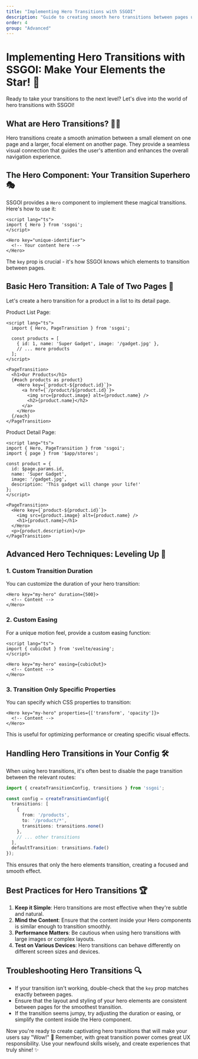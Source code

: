 ```yaml
---
title: "Implementing Hero Transitions with SSGOI"
description: "Guide to creating smooth hero transitions between pages using SSGOI"
order: 4
group: "Advanced"
---
```


# Implementing Hero Transitions with SSGOI: Make Your Elements the Star! 🌟

Ready to take your transitions to the next level? Let's dive into the world of hero transitions with SSGOI!

## What are Hero Transitions? 🦸‍♂️

Hero transitions create a smooth animation between a small element on one page and a larger, focal element on another page. They provide a seamless visual connection that guides the user's attention and enhances the overall navigation experience.

## The Hero Component: Your Transition Superhero 🎭

SSGOI provides a `Hero` component to implement these magical transitions. Here's how to use it:

```svelte
<script lang="ts">
import { Hero } from 'ssgoi';
</script>

<Hero key="unique-identifier">
  <!-- Your content here -->
</Hero>
```

The `key` prop is crucial - it's how SSGOI knows which elements to transition between pages.

## Basic Hero Transition: A Tale of Two Pages 📘

Let's create a hero transition for a product in a list to its detail page.

Product List Page:
```svelte
<script lang="ts">
  import { Hero, PageTransition } from 'ssgoi';

  const products = [
    { id: 1, name: 'Super Gadget', image: '/gadget.jpg' },
    // ... more products
  ];
</script>

<PageTransition>
  <h1>Our Products</h1>
  {#each products as product}
    <Hero key={`product-${product.id}`}>
      <a href={`/product/${product.id}`}>
        <img src={product.image} alt={product.name} />
        <h2>{product.name}</h2>
      </a>
    </Hero>
  {/each}
</PageTransition>
```

Product Detail Page:
```svelte
<script lang="ts">
import { Hero, PageTransition } from 'ssgoi';
import { page } from '$app/stores';

const product = {
  id: $page.params.id,
  name: 'Super Gadget',
  image: '/gadget.jpg',
  description: 'This gadget will change your life!'
};
</script>

<PageTransition>
  <Hero key={`product-${product.id}`}>
    <img src={product.image} alt={product.name} />
    <h1>{product.name}</h1>
  </Hero>
  <p>{product.description}</p>
</PageTransition>
```

## Advanced Hero Techniques: Leveling Up 🚀

### 1. Custom Transition Duration

You can customize the duration of your hero transition:

```svelte
<Hero key="my-hero" duration={500}>
  <!-- Content -->
</Hero>
```

### 2. Custom Easing

For a unique motion feel, provide a custom easing function:

```svelte
<script lang="ts">
import { cubicOut } from 'svelte/easing';
</script>

<Hero key="my-hero" easing={cubicOut}>
  <!-- Content -->
</Hero>
```

### 3. Transition Only Specific Properties

You can specify which CSS properties to transition:

```svelte
<Hero key="my-hero" properties={['transform', 'opacity']}>
  <!-- Content -->
</Hero>
```

This is useful for optimizing performance or creating specific visual effects.

## Handling Hero Transitions in Your Config 🛠️

When using hero transitions, it's often best to disable the page transition between the relevant routes:

```typescript
import { createTransitionConfig, transitions } from 'ssgoi';

const config = createTransitionConfig({
  transitions: [
    {
      from: '/products',
      to: '/product/*',
      transitions: transitions.none()
    },
    // ... other transitions
  ],
  defaultTransition: transitions.fade()
});
```

This ensures that only the hero elements transition, creating a focused and smooth effect.

## Best Practices for Hero Transitions 🏆

1. **Keep it Simple**: Hero transitions are most effective when they're subtle and natural.
2. **Mind the Content**: Ensure that the content inside your Hero components is similar enough to transition smoothly.
3. **Performance Matters**: Be cautious when using hero transitions with large images or complex layouts.
4. **Test on Various Devices**: Hero transitions can behave differently on different screen sizes and devices.

## Troubleshooting Hero Transitions 🔍

- If your transition isn't working, double-check that the `key` prop matches exactly between pages.
- Ensure that the layout and styling of your hero elements are consistent between pages for the smoothest transition.
- If the transition seems jumpy, try adjusting the duration or easing, or simplify the content inside the Hero component.

Now you're ready to create captivating hero transitions that will make your users say "Wow!" 🎉 Remember, with great transition power comes great UX responsibility. Use your newfound skills wisely, and create experiences that truly shine! ✨